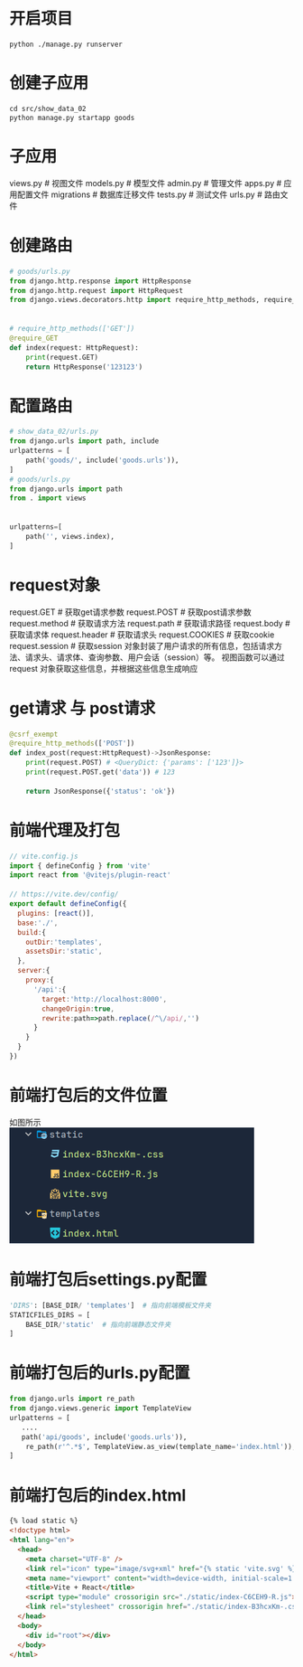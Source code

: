 # 开启项目
```shell
python ./manage.py runserver
```
# 创建子应用
```shell
cd src/show_data_02
python manage.py startapp goods
```
# 子应用
views.py # 视图文件
models.py # 模型文件
admin.py # 管理文件
apps.py # 应用配置文件
migrations # 数据库迁移文件
tests.py # 测试文件
urls.py # 路由文件
# 创建路由
```python
# goods/urls.py
from django.http.response import HttpResponse
from django.http.request import HttpRequest
from django.views.decorators.http import require_http_methods, require_GET


# require_http_methods(['GET'])
@require_GET
def index(request: HttpRequest):
    print(request.GET)
    return HttpResponse('123123')

```
# 配置路由
```python
# show_data_02/urls.py
from django.urls import path, include
urlpatterns = [
    path('goods/', include('goods.urls')),
]
# goods/urls.py
from django.urls import path
from . import views


urlpatterns=[
    path('', views.index),
]
```
# request对象
request.GET # 获取get请求参数
request.POST # 获取post请求参数
request.method # 获取请求方法
request.path # 获取请求路径
request.body # 获取请求体
request.header # 获取请求头
request.COOKIES # 获取cookie
request.session # 获取session
对象封装了用户请求的所有信息，包括请求方法、请求头、请求体、查询参数、用户会话（session）等。
视图函数可以通过 request 对象获取这些信息，并根据这些信息生成响应
# get请求 与 post请求
```python
@csrf_exempt
@require_http_methods(['POST'])
def index_post(request:HttpRequest)->JsonResponse:
    print(request.POST) # <QueryDict: {'params': ['123']}>
    print(request.POST.get('data')) # 123
    
    return JsonResponse({'status': 'ok'})
```
# 前端代理及打包
```js
// vite.config.js
import { defineConfig } from 'vite'
import react from '@vitejs/plugin-react'

// https://vite.dev/config/
export default defineConfig({
  plugins: [react()],
  base:'./',
  build:{
    outDir:'templates',
    assetsDir:'static',
  },
  server:{
    proxy:{
      '/api':{
        target:'http://localhost:8000',
        changeOrigin:true,
        rewrite:path=>path.replace(/^\/api/,'')
      }
    }
  }
})
```
# 前端打包后的文件位置
如图所示  
![img.png](images/img.png)
# 前端打包后settings.py配置 
```python
'DIRS': [BASE_DIR/ 'templates']  # 指向前端模板文件夹
STATICFILES_DIRS = [
    BASE_DIR/'static'  # 指向前端静态文件夹
]
```
# 前端打包后的urls.py配置
```python
from django.urls import re_path
from django.views.generic import TemplateView
urlpatterns = [
   ....
   path('api/goods', include('goods.urls')),
    re_path(r'^.*$', TemplateView.as_view(template_name='index.html')), 
]
```
# 前端打包后的index.html
```html
{% load static %}
<!doctype html>
<html lang="en">
  <head>
    <meta charset="UTF-8" />
    <link rel="icon" type="image/svg+xml" href="{% static 'vite.svg' %}" />
    <meta name="viewport" content="width=device-width, initial-scale=1.0" />
    <title>Vite + React</title>
    <script type="module" crossorigin src="./static/index-C6CEH9-R.js"></script>
    <link rel="stylesheet" crossorigin href="./static/index-B3hcxKm-.css">
  </head>
  <body>
    <div id="root"></div>
  </body>
</html>
```




